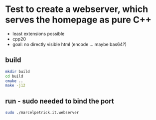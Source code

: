 # Test to create a webserver, which serves the homepage as pure C++
* least extensions possible
* cpp20
* goal: no directly visible html (encode ... maybe bas64?)

## build
```sh
mkdir build
cd build
cmake ..
make -j12
```

## run - sudo needed to bind the port
```sh
sudo ./marcelpetrick.it.webserver
```
